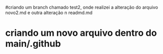 #criando um branch chamado test2, onde realizei a alteração do arquivo novo2.md e outra alteração n readmd.md
# criando um novo arquivo dentro do main/.github
